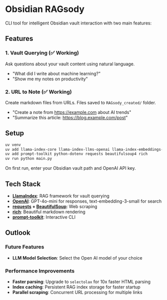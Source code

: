 # Obsidian RAGsody

CLI tool for intelligent Obsidian vault interaction with two main features:

## Features

### 1. Vault Querying (✅ Working)
Ask questions about your vault content using natural language.
- "What did I write about machine learning?"
- "Show me my notes on productivity"

### 2. URL to Note (✅ Working)
Create markdown files from URLs. Files saved to `RAGsody_created/` folder.
- "Create a note from https://example.com about AI trends"
- "Summarize this article: https://blog.example.com/post"

## Setup

```bash
uv venv
uv add llama-index-core llama-index-llms-openai llama-index-embeddings-openai
uv add prompt-toolkit python-dotenv requests beautifulsoup4 rich
uv run python main.py
```

On first run, enter your Obsidian vault path and OpenAI API key.

## Tech Stack

- **[LlamaIndex](https://github.com/run-llama/llama_index)**: RAG framework for vault querying
- **[OpenAI](https://github.com/openai/openai-python)**: GPT-4o-mini for responses, text-embedding-3-small for search
- **[requests](https://github.com/psf/requests) + [BeautifulSoup](https://pypi.org/project/beautifulsoup4/)**: Web scraping
- **[rich](https://github.com/Textualize/rich)**: Beautiful markdown rendering
- **[prompt-toolkit](https://github.com/prompt-toolkit/python-prompt-toolkit)**: Interactive CLI

## Outlook

### Future Features
- **LLM Model Selection**: Select the Open AI model of your choice

### Performance Improvements
- **Faster parsing**: Upgrade to `selectolax` for 10x faster HTML parsing
- **Index caching**: Persistent RAG index storage for faster startup
- **Parallel scraping**: Concurrent URL processing for multiple links